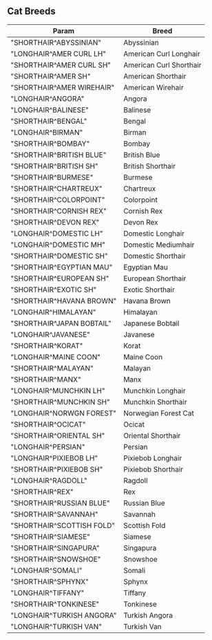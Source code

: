 ## Cat Breeds

Param | Breed	
----- | ------	
"SHORTHAIR^ABYSSINIAN" | Abyssinian   
"LONGHAIR^AMER CURL LH" | American Curl Longhair   
"SHORTHAIR^AMER CURL SH" | American Curl Shorthair   
"SHORTHAIR^AMER SH" | American Shorthair   
"SHORTHAIR^AMER WIREHAIR" | American Wirehair   
"LONGHAIR^ANGORA" | Angora   
"LONGHAIR^BALINESE" | Balinese   
"SHORTHAIR^BENGAL" | Bengal   
"LONGHAIR^BIRMAN" | Birman   
"SHORTHAIR^BOMBAY" | Bombay    
"SHORTHAIR^BRITISH BLUE" | British Blue   
"SHORTHAIR^BRITISH SH" | British Shorthair   
"SHORTHAIR^BURMESE" | Burmese   
"SHORTHAIR^CHARTREUX" | Chartreux    
"SHORTHAIR^COLORPOINT" | Colorpoint    
"SHORTHAIR^CORNISH REX" | Cornish Rex    
"SHORTHAIR^DEVON REX" | Devon Rex    
"LONGHAIR^DOMESTIC LH" | Domestic Longhair    
"LONGHAIR^DOMESTIC MH" | Domestic Mediumhair    
"SHORTHAIR^DOMESTIC SH" | Domestic Shorthair    
"SHORTHAIR^EGYPTIAN MAU" | Egyptian Mau    
"SHORTHAIR^EUROPEAN SH" | European Shorthair    
"SHORTHAIR^EXOTIC SH" | Exotic Shorthair    
"SHORTHAIR^HAVANA BROWN" | Havana Brown    
"LONGHAIR^HIMALAYAN" | Himalayan    
"SHORTHAIR^JAPAN BOBTAIL" | Japanese Bobtail    
"LONGHAIR^JAVANESE" | Javanese    
"SHORTHAIR^KORAT" | Korat    
"LONGHAIR^MAINE COON" | Maine Coon    
"SHORTHAIR^MALAYAN" | Malayan    
"SHORTHAIR^MANX" | Manx    
"LONGHAIR^MUNCHKIN LH" | Munchkin Longhair    
"SHORTHAIR^MUNCHKIN SH" | Munchkin Shorthair    
"LONGHAIR^NORWGN FOREST" | Norwegian Forest Cat    
"SHORTHAIR^OCICAT" | Ocicat    
"SHORTHAIR^ORIENTAL SH" | Oriental Shorthair    
"LONGHAIR^PERSIAN" | Persian    
"LONGHAIR^PIXIEBOB LH" | Pixiebob Longhair    
"SHORTHAIR^PIXIEBOB SH" | Pixiebob Shorthair    
"LONGHAIR^RAGDOLL" | Ragdoll    
"SHORTHAIR^REX" | Rex    
"SHORTHAIR^RUSSIAN BLUE" | Russian Blue    
"SHORTHAIR^SAVANNAH" | Savannah    
"SHORTHAIR^SCOTTISH FOLD" | Scottish Fold    
"SHORTHAIR^SIAMESE" | Siamese    
"SHORTHAIR^SINGAPURA" | Singapura    
"SHORTHAIR^SNOWSHOE" | Snowshoe    
"LONGHAIR^SOMALI" | Somali    
"SHORTHAIR^SPHYNX" | Sphynx    
"LONGHAIR^TIFFANY" | Tiffany    
"SHORTHAIR^TONKINESE" | Tonkinese    
"LONGHAIR^TURKISH ANGORA" | Turkish Angora    
"LONGHAIR^TURKISH VAN" | Turkish Van